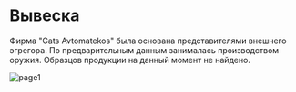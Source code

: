# Вывеска

Фирма "Cats Avtomatekos" была основана представителями внешнего эгрегора. По предварительным данным занималась производством оружия. Образцов продукции на данный момент не найдено.

![page1](page2_2.jpeg)